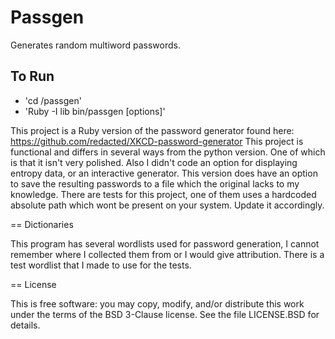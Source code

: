 Passgen
=============

Generates random multiword passwords.

To Run
-------------
* 'cd /passgen'
* 'Ruby -I lib bin/passgen [options]'

This project is a Ruby version of the password generator found here: https://github.com/redacted/XKCD-password-generator
This project is functional and differs in several ways from the python version. One of which is that it isn't very polished.
Also I didn't code an option for displaying entropy data, or an interactive generator. This version does have an option to save
the resulting passwords to a file which the original lacks to my knowledge.
There are tests for this project, one of them uses a hardcoded absolute path which wont be present on your system. Update it accordingly.

== Dictionaries

This program has several wordlists used for password generation, I cannot remember where I collected them from or I would give attribution.
There is a test wordlist that I made to use for the tests.

== License

This is free software: you may copy, modify, and/or distribute this work under the terms of the BSD 3-Clause license. See the file LICENSE.BSD for details.